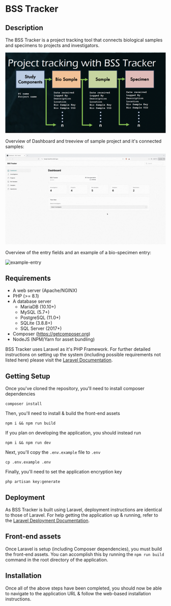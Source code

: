 # BSS Tracker

## Description

The BSS Tracker is a project tracking tool that connects biological samples and specimens to projects and investigators. 

![bss-tracker-set-up](videos/bss-tracker.png)

Overview of Dashboard and treeview of sample project and it's connected samples: 

![treeview](videos/BSS-tracker-treeview.gif)

Overview of the entry fields and an example of a bio-specimen entry:

![example-entry](videos/BSS-tracker-sample-entry.gif)






## Requirements

- A web server (Apache/NGINX)
- PHP (>= 8.1)
- A database server
  - MariaDB (10.10+)
  - MySQL (5.7+)
  - PostgreSQL (11.0+)
  - SQLite (3.8.8+)
  - SQL Server (2017+)
- Composer (https://getcomposer.org)
- NodeJS (NPM/Yarn for asset bundling)

BSS Tracker uses Laravel as it's PHP Framework. For further detailed instructions on setting up the system (including possible requirements not listed here) please visit the [Laravel Documentation](https://laravel.com/docs/10.x/).

## Getting Setup

Once you've cloned the repository, you'll need to install composer dependencies

    composer install

Then, you'll need to install & build the front-end assets

    npm i && npm run build

If you plan on developing the application, you should instead run

    npm i && npm run dev

Next, you'll copy the `.env.example` file to `.env`

    cp .env.example .env

Finally, you'll need to set the application encryption key

    php artisan key:generate

## Deployment

As BSS Tracker is built using Laravel, deployment instructions are identical to those of Laravel. For help getting the application up & running, refer to the [Laravel Deployment Documentation](https://laravel.com/docs/10.x/deployment). 

## Front-end assets

Once Laravel is setup (including Composer dependencies), you must build the front-end assets. You can accomplish this by running the `npm run build` command in the root directory of the application.

## Installation

Once all of the above steps have been completed, you should now be able to navigate to the application URL & follow the web-based installation instructions.
